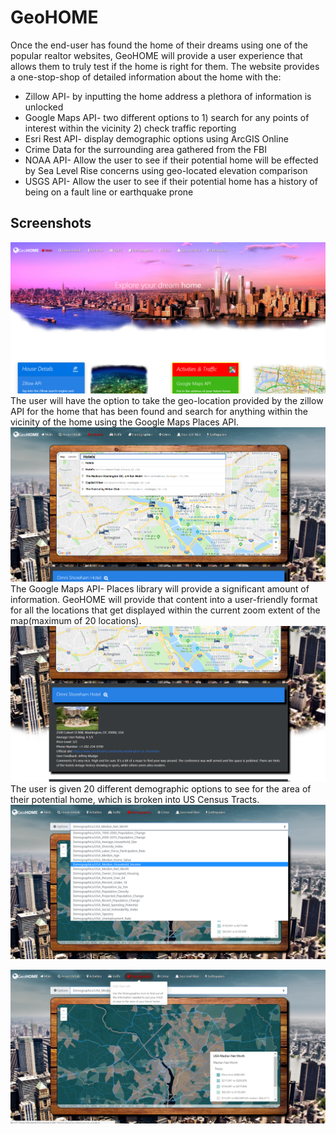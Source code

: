 # GeoHOME
Once the end-user has found the home of their dreams using one of the popular realtor websites, GeoHOME will provide a user experience that allows them to truly test if the home is right for them. The website provides a one-stop-shop of detailed information about the home with the:
  * Zillow API- by inputting the home address a plethora of information is unlocked
  * Google Maps API- two different options to 1) search for any points of interest within the vicinity 2) check traffic reporting
  * Esri Rest API- display demographic options using ArcGIS Online
  * Crime Data for the surrounding area gathered from the FBI
  * NOAA API- Allow the user to see if their potential home will be effected by Sea Level Rise concerns using geo-located elevation comparison
  * USGS API- Allow the user to see if their potential home has a history of being on a fault line or earthquake prone

## **Screenshots**

![GeoHome Main page](images/Main.PNG?raw=true "Main Page")
The user will have the option to take the geo-location provided by the zillow API for the home that has been found and search for anything within the vicinity of the home using the Google Maps Places API.
![Google Maps Places Library](images/Places.PNG?raw=true "Google Maps Places Library")
The Google Maps API- Places library will provide a significant amount of information. GeoHOME will provide that content into a user-friendly format for all the locations that get displayed within the current zoom extent of the map(maximum of 20 locations).
![Google Maps Places Library-with Details Displayed](images/Places-Details.PNG?raw=true "Google Maps Places Library-with Details Displayed")
The user is given 20 different demographic options to see for the area of their potential home, which is broken into US Census Tracts. 
![Esri ArcGIS Online Rest API](images/Demographic-Options.PNG?raw=true "Esri ArcGIS Online Rest API")

![Esri ArcGIS Online Rest API-Tracts for all USA](images/Demographic-Tracts.PNG?raw=true "Esri ArcGIS Online Rest API")
